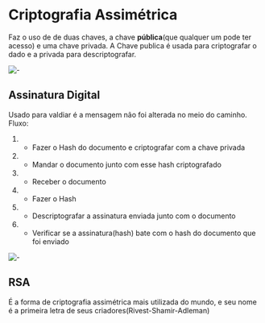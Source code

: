 # Criptografia Assimétrica

Faz o uso de de duas chaves, a chave **pública**(que qualquer um pode ter acesso) e uma chave privada.
A Chave publica é usada para criptografar o dado e a privada para descriptografar.

![-](https://nordvpn.com/wp-content/uploads/2020/02/assymetric-encryption-1200x675-1.png)


## Assinatura Digital

Usado para valdiar é a mensagem não foi alterada no meio do caminho.
Fluxo:
1. - Fazer o Hash do documento e criptografar com a chave privada
1. - Mandar o documento junto com esse hash criptografado
1. - Receber o documento
1. - Fazer o Hash
1. - Descriptografar a assinatura enviada junto com o documento
1. - Verificar se a assinatura(hash) bate com o hash do documento que foi enviado


![-](https://cdn.comparitech.com/wp-content/uploads/2019/03/digital-signatures-2.jpg)


## RSA

É a forma de criptografia assimétrica mais utilizada do mundo, e seu nome é a primeira letra de seus criadores(Rivest-Shamir-Adleman)